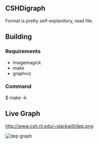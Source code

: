 ## CSHDigraph

Format is pretty self-explanitory, read file.

## Building

### Requirements

* Imagemagick
* make
* graphviz

### Command

$ make -k

## Live Graph

http://www.csh.rit.edu/~slackwill/dep.png

![dep graph](http://www.csh.rit.edu/~slackwill/dep.png)
